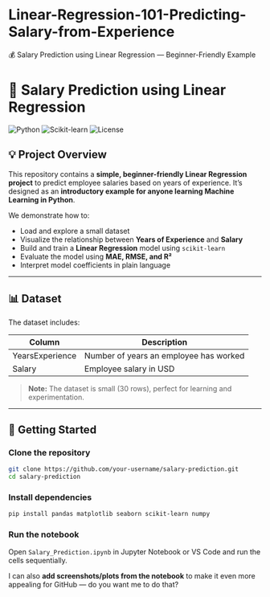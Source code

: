 # Linear-Regression-101-Predicting-Salary-from-Experience
💰 Salary Prediction using Linear Regression — Beginner-Friendly Example


# 🎯 Salary Prediction using Linear Regression

![Python](https://img.shields.io/badge/Python-3.10-blue)
![Scikit-learn](https://img.shields.io/badge/Scikit--learn-1.2-orange)
![License](https://img.shields.io/badge/License-MIT-green)

## 💡 Project Overview

This repository contains a **simple, beginner-friendly Linear Regression project** to predict employee salaries based on years of experience. It’s designed as an **introductory example for anyone learning Machine Learning in Python**.  

We demonstrate how to:  
- Load and explore a small dataset  
- Visualize the relationship between **Years of Experience** and **Salary**  
- Build and train a **Linear Regression** model using `scikit-learn`  
- Evaluate the model using **MAE, RMSE, and R²**  
- Interpret model coefficients in plain language  

---

## 📊 Dataset

The dataset includes:  

| Column | Description |
|--------|-------------|
| YearsExperience | Number of years an employee has worked |
| Salary | Employee salary in USD |

> **Note:** The dataset is small (30 rows), perfect for learning and experimentation.

---

## 🚀 Getting Started

###  Clone the repository
```bash
git clone https://github.com/your-username/salary-prediction.git
cd salary-prediction
````

###  Install dependencies

```bash
pip install pandas matplotlib seaborn scikit-learn numpy
```

###  Run the notebook

Open `Salary_Prediction.ipynb` in Jupyter Notebook or VS Code and run the cells sequentially.


I can also **add screenshots/plots from the notebook** to make it even more appealing for GitHub — do you want me to do that?
```
